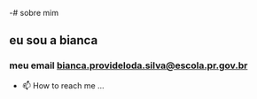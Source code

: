 -# sobre mim
## eu sou a bianca
### meu email [bianca.provideloda.silva@escola.pr.gov.br](bianca.provideloda.silva@escola.pr.gov.br)
- 📫 How to reach me ...

<!---
salomadkdkdkdkdoekd/salomadkdkdkdkdoekd is a ✨ special ✨ repository because its `README.md` (this file) appears on your GitHub profile.
You can click the Preview link to take a look at your changes.
--->
